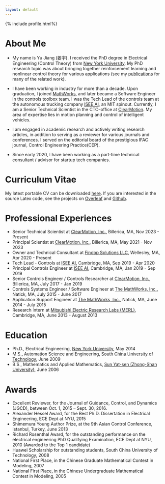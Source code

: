 ```yaml
---
layout: default
---
```


[comment]: # (Insert my picture)
{% include profile.html%}

[comment]: # (Insert my resume below)

# About Me

[comment]: # (Educational)
- My name is Yu Jiang (姜宇). I received the PhD degree in Electrical Engineering (Control Theory) from [New York University](https://www.nyu.edu). My PhD research topic was about bringing together reinforcement learning and nonlinear control theory for various applications (see my  [publications]({{site.url}}/publications/) for many of the related work).

[comment]: # (Industry)
- I have been working in industry for more than a decade. Upon graduation, I joined [MathWorks](https://www.mathworks.com), and later became a Software Engineer in the controls toolbox team. I was the Tech Lead of the controls team at the autonomous trucking company [ISEE AI](https://www.isee.ai), an MIT spinout. Currently, I am a Senior Technical Scientist in the CTO-office at [ClearMotion](https://www.clearmotion.com). My area of expertise lies in motion planning and control of intelligent vehicles.

[comment]: # (Acamedia Research)
- I am engaged in academic research and actively writing research articles, in addition to serving as a reviewer for various journals and conferences. I served on the editorial board of the prestigious IFAC journal, Control Engineering Practice(CEP). 

[comment]: # (Consulting)
- Since early 2020, I have been working as a part-time technical consultant / advisor for startup tech companies.

# Curriculum Vitae
My latest portable CV can be downloaded [here]({{site.url}}/yujiang_cv.pdf). If you are interested in the source Latex code, see the projects on [Overleaf](https://www.overleaf.com/read/qhjmhvkkbckv#348ad0) and [Github](https://github.com/yu-jiang/LatexCV).

# Professional Experiences
- Senior Technical Scientist at [ClearMotion, Inc.](https://www.clearmotion.com), Billerica, MA, Nov 2023 - Present
- Principal Scientist at [ClearMotion, Inc.](https://www.clearmotion.com), Billerica, MA, May 2021 - Nov 2023
- Owner and Technical Consultant at [Findop Solutions LLC](https://www.findop.xyz),  Wellesley, MA, Apr 2020 - Present
- Tech Lead - Controls at [ISEE AI](https://www.isee.ai), Cambridge, MA, Sep 2019 - Apr 2020
- Principal Controls Engineer at [ISEE AI](https://www.isee.ai), Cambridge, MA, Jan 2019 - Sep 2019
- Senior Controls Engineer / Controls Researcher at [ClearMotion, Inc.](https://www.clearmotion.com), Billerica, MA, July 2017 - Jan 2019
- Controls Systems Engineer / Software Engineer at [The MathWorks, Inc.](https://www.mathworks.com), Natick, MA, July 2015 - June 2017
- Application Support Engineer at [The MathWorks, Inc.](https://www.mathworks.com), Natick, MA, June 2014 - July 2015
- Research Intern at [Mitsubishi Electric Research Labs (MERL)](https://www.merl.com), Cambridge, MA, June 2013 - August 2013

# Education
* Ph.D., Electrical Engineering, <a href="http://www.nyu.edu">New York University</a>, May 2014
* M.S., Automation Science and Engineering, <a href="http://www.scut.edu.cn/">South China University of Technology</a>, June 2009
* B.S., Mathematics and Applied Mathematics, <a href="http://www.sysu.edu.cn">Sun Yat-sen (Zhong-Shan University)</a>, June 2006

# Awards
* Excellent Reviewer, for the Journal of Guidance, Control, and Dynamics (JGCD), between Oct. 1, 2015 – Sept. 30, 2016.
* Alexander Hessel Award, for the Best Ph.D. Dissertation in Electrical Engineering, ECE Dept at NYU, 2015
* Shimemura Young Author Prize, at the 9th Asian Control Conference, Istanbul, Turkey, June 2013
* Richard Rosenthal Award, for the outstanding performance on the electrical engineering PhD Qualifying Examination, ECE Dept at NYU, 2010 (Awarded to the Top 1 candidate)
* Huawei Scholarship for outstanding students, South China University of Technology, 2008
* National First Place, in the Chinese Graduate Mathematical Contest in Modeling, 2007
* National First Place, in the Chinese Undergraduate Mathematical Contest in Modeling, 2005
